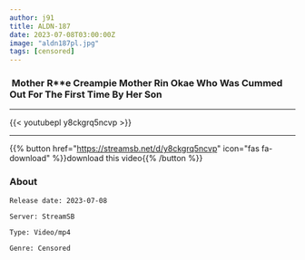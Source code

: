 ```yaml
---
author: j91
title: ALDN-187
date: 2023-07-08T03:00:00Z
image: "aldn187pl.jpg"
tags: [censored]
---
```


###  Mother R**e Creampie Mother Rin Okae Who Was Cummed Out For The First Time By Her Son
___

{{< youtubepl y8ckgrq5ncvp >}}
___

{{% button href="https://streamsb.net/d/y8ckgrq5ncvp" icon="fas fa-download" %}}download this video{{% /button %}}
### About

`Release date: 2023-07-08`

`Server: StreamSB`

`Type: Video/mp4`

`Genre:	Censored`